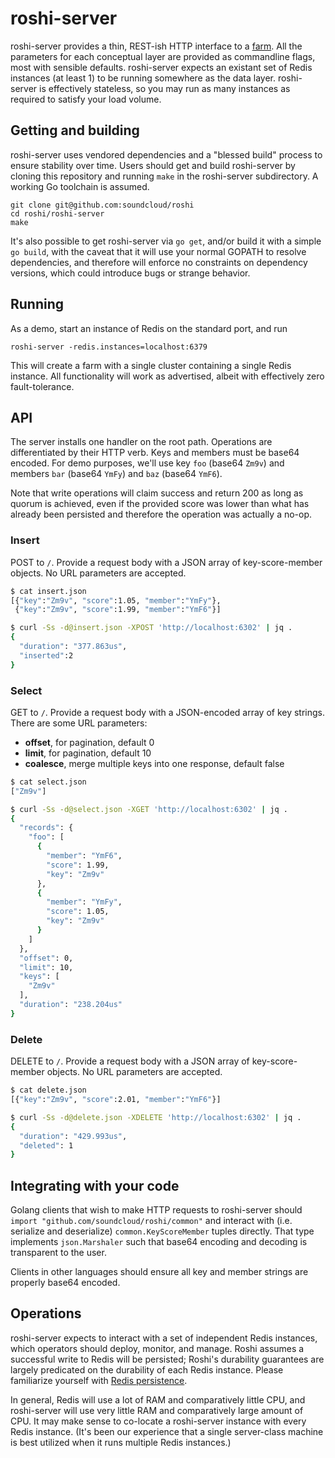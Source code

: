 # roshi-server

roshi-server provides a thin, REST-ish HTTP interface to a [farm][farm]. All
the parameters for each conceptual layer are provided as commandline flags,
most with sensible defaults. roshi-server expects an existant set of Redis
instances (at least 1) to be running somewhere as the data layer. roshi-server
is effectively stateless, so you may run as many instances as required to
satisfy your load volume.

[farm]: http://github.com/soundcloud/roshi/blob/master/farm

## Getting and building

roshi-server uses vendored dependencies and a "blessed build" process to ensure
stability over time. Users should get and build roshi-server by cloning this
repository and running `make` in the roshi-server subdirectory. A working Go
toolchain is assumed.

    git clone git@github.com:soundcloud/roshi
    cd roshi/roshi-server
    make

It's also possible to get roshi-server via `go get`, and/or build it with a
simple `go build`, with the caveat that it will use your normal GOPATH to
resolve dependencies, and therefore will enforce no constraints on dependency
versions, which could introduce bugs or strange behavior.

## Running

As a demo, start an instance of Redis on the standard port, and run

```
roshi-server -redis.instances=localhost:6379
```

This will create a farm with a single cluster containing a single Redis
instance. All functionality will work as advertised, albeit with effectively
zero fault-tolerance.

## API

The server installs one handler on the root path. Operations are
differentiated by their HTTP verb. Keys and members must be base64 encoded.
For demo purposes, we'll use key `foo` (base64 `Zm9v`) and members `bar`
(base64 `YmFy`) and `baz` (base64 `YmF6`).

Note that write operations will claim success and return 200 as long as quorum
is achieved, even if the provided score was lower than what has already been
persisted and therefore the operation was actually a no-op.

### Insert

POST to `/`. Provide a request body with a JSON array of key-score-member
objects. No URL parameters are accepted.

```bash
$ cat insert.json
[{"key":"Zm9v", "score":1.05, "member":"YmFy"},
 {"key":"Zm9v", "score":1.99, "member":"YmF6"}]

$ curl -Ss -d@insert.json -XPOST 'http://localhost:6302' | jq .
{
  "duration": "377.863us",
  "inserted":2
}
```

### Select

GET to `/`. Provide a request body with a JSON-encoded array of key strings.
There are some URL parameters:

- **offset**, for pagination, default 0
- **limit**, for pagination, default 10
- **coalesce**, merge multiple keys into one response, default false

```bash
$ cat select.json
["Zm9v"]

$ curl -Ss -d@select.json -XGET 'http://localhost:6302' | jq .
{
  "records": {
    "foo": [
      {
        "member": "YmF6",
        "score": 1.99,
        "key": "Zm9v"
      },
      {
        "member": "YmFy",
        "score": 1.05,
        "key": "Zm9v"
      }
    ]
  },
  "offset": 0,
  "limit": 10,
  "keys": [
    "Zm9v"
  ],
  "duration": "238.204us"
}
```

### Delete

DELETE to `/`. Provide a request body with a JSON array of key-score-member
objects. No URL parameters are accepted.

```bash
$ cat delete.json
[{"key":"Zm9v", "score":2.01, "member":"YmF6"}]

$ curl -Ss -d@delete.json -XDELETE 'http://localhost:6302' | jq .
{
  "duration": "429.993us",
  "deleted": 1
}
```

## Integrating with your code

Golang clients that wish to make HTTP requests to roshi-server should
`import "github.com/soundcloud/roshi/common"` and interact with (i.e. serialize
and deserialize) `common.KeyScoreMember` tuples directly. That type implements
`json.Marshaler` such that base64 encoding and decoding is transparent to the
user.

Clients in other languages should ensure all key and member strings are
properly base64 encoded.

## Operations

roshi-server expects to interact with a set of independent Redis instances,
which operators should deploy, monitor, and manage. Roshi assumes a successful
write to Redis will be persisted; Roshi's durability guarantees are largely
predicated on the durability of each Redis instance. Please familiarize
yourself with [Redis persistence][redis-persistence].

[redis-persistence]: http://redis.io/topics/persistence

In general, Redis will use a lot of RAM and comparatively little CPU, and
roshi-server will use very little RAM and comparatively large amount of CPU.
It may make sense to co-locate a roshi-server instance with every Redis
instance. (It's been our experience that a single server-class machine is best
utilized when it runs multiple Redis instances.)


